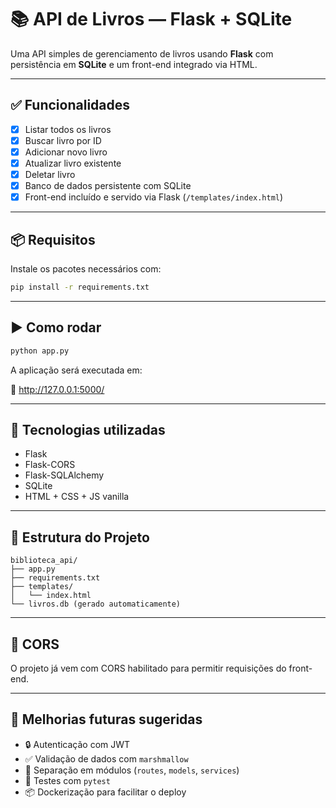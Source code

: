 # 📚 API de Livros — Flask + SQLite

Uma API simples de gerenciamento de livros usando **Flask** com persistência em **SQLite** e um front-end integrado via HTML.

---

## ✅ Funcionalidades

- [x] Listar todos os livros
- [x] Buscar livro por ID
- [x] Adicionar novo livro
- [x] Atualizar livro existente
- [x] Deletar livro
- [x] Banco de dados persistente com SQLite
- [x] Front-end incluído e servido via Flask (`/templates/index.html`)

---

## 📦 Requisitos

Instale os pacotes necessários com:

```bash
pip install -r requirements.txt
```

---

## ▶️ Como rodar

```bash
python app.py
```

A aplicação será executada em:

📍 http://127.0.0.1:5000/

---

## 🧠 Tecnologias utilizadas

- Flask
- Flask-CORS
- Flask-SQLAlchemy
- SQLite
- HTML + CSS + JS vanilla

---

## 🧩 Estrutura do Projeto

```
biblioteca_api/
├── app.py
├── requirements.txt
├── templates/
│   └── index.html
└── livros.db (gerado automaticamente)
```

---

## 🔐 CORS

O projeto já vem com CORS habilitado para permitir requisições do front-end.

---

## 🚀 Melhorias futuras sugeridas

- 🔒 Autenticação com JWT
- ✅ Validação de dados com `marshmallow`
- 📁 Separação em módulos (`routes`, `models`, `services`)
- 🧪 Testes com `pytest`
- 📦 Dockerização para facilitar o deploy
